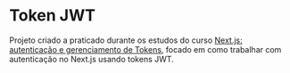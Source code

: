 # Token JWT

Projeto criado a praticado durante os estudos do curso [Next.js: autenticação e gerenciamento de Tokens](https://cursos.alura.com.br/course/nextjs-autenticacao-gerenciamento-tokens), focado em
como trabalhar com autenticação no Next.js usando tokens JWT.
